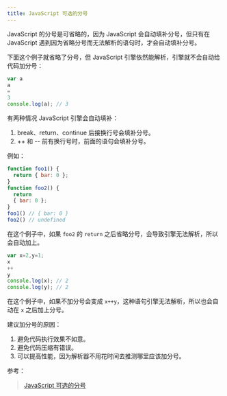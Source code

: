 ```yaml
---
title: JavaScript 可选的分号
---
```


JavaScript 的分号是可省略的，因为 JavaScript 会自动填补分号，但只有在 JavaScript 遇到因为省略分号而无法解析的语句时，才会自动填补分号。

下面这个例子就省略了分号，但 JavaScript 引擎依然能解析，引擎就不会自动给代码加分号：

```javascript
var a
a
=
3
console.log(a); // 3
```

有两种情况 JavaScript 引擎会自动填补：

1. break、return、continue 后接换行号会填补分号。
1. ++ 和 -- 前有换行号时，前面的语句会填补分号。

例如：

```javascript
function foo1() {
  return { bar: 0 };
}
function foo2() {
  return 
  { bar: 0 };
}
foo1() // { bar: 0 }
foo2() // undefined
```

在这个例子中，如果 `foo2` 的 `return` 之后省略分号，会导致引擎无法解析，所以会自动加上。

```javascript
var x=2,y=1;
x
++
y
console.log(x); // 2
console.log(y); // 2
```

在这个例子中，如果不加分号会变成 `x++y`，这种语句引擎无法解析，所以也会自动在 `x` 之后加上分号。

建议加分号的原因：

1. 避免代码执行效果不如意。
1. 避免代码压缩有错误。
1. 可以提高性能，因为解析器不用花时间去推测哪里应该加分号。

参考：
> [JavaScript 可选的分号](https://blog.csdn.net/lvff66/article/details/72844752)
